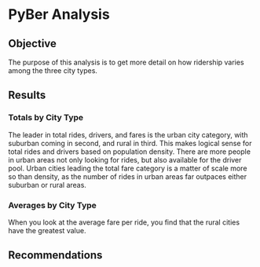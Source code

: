 # PyBer Analysis

## Objective
The purpose of this analysis is to get more detail on how ridership varies among the three city types.

## Results
### Totals by City Type
The leader in total rides, drivers, and fares is the urban city category, with suburban coming in second, and rural in third. This makes logical sense for total rides and drivers based on population density. There are more people in urban areas not only looking for rides, but also available for the driver pool. Urban cities leading the total fare category is a matter of scale more so than density, as the number of rides in urban areas far outpaces either suburban or rural areas.

### Averages by City Type
When you look at the average fare per ride, you find that the rural cities have the greatest value. 
## Recommendations
